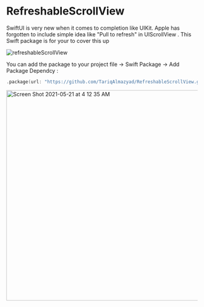 # RefreshableScrollView

SwiftUI is very new when it comes to completion like UIKit. Apple has forgotten to include simple idea like "Pull to refresh" in UIScrollView . 
This Swift package is for your to cover this up

![refreshableScrollView](https://user-images.githubusercontent.com/34104180/119067311-72890400-b9ea-11eb-8028-b3780552166c.gif)




You can add the package to your project file -> Swift Package -> Add Package Dependcy :

```swift
.package(url: "https://github.com/TariqAlmazyad/RefreshableScrollView.git")
```

<img width="556" alt="Screen Shot 2021-05-21 at 4 12 35 AM" src="https://user-images.githubusercontent.com/34104180/119067445-cbf13300-b9ea-11eb-81c1-e0c9ab276330.png">
